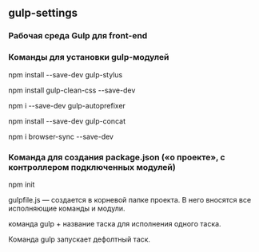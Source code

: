## gulp-settings
### Рабочая среда Gulp для front-end

### Команды для установки gulp-модулей

npm install --save-dev gulp-stylus

npm install gulp-clean-css --save-dev

npm i --save-dev gulp-autoprefixer

npm install --save-dev gulp-concat

npm i browser-sync --save-dev

### Команда для создания package.json («о проекте», с контроллером подключенных модулей)

npm init 

gulpfile.js — создается в корневой папке проекта. В него вносятся все исполняющие команды и модули.

команда gulp + название таска для исполнения одного таска.

Команда gulp запускает дефолтный таск.
